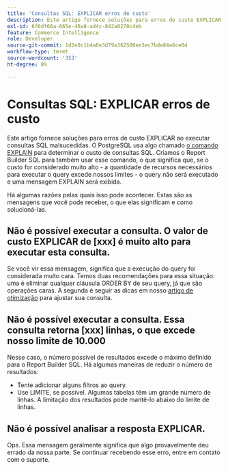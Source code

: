 ```yaml
---
title: 'Consultas SQL: EXPLICAR erros de custo'
description: Este artigo fornece soluções para erros de custo EXPLICAR ao executar consultas SQL malsucedidas. O PostgreSQL usa algo chamado [o comando EXPLAIN](https://www.postgresql.org/docs/9.5/static/using-explain.html) para determinar o custo de consultas SQL. Criamos o Report Builder SQL para também usar esse comando, o que significa que, se o custo for considerado muito alto - a quantidade de recursos necessários para executar o query excede nossos limites - o query não será executado e uma mensagem EXPLAIN será exibida.
exl-id: 6f6df66a-665e-46a8-ad4c-842a0270c4eb
feature: Commerce Intelligence
role: Developer
source-git-commit: 1d2e0c1b4a8e3d79a362500ee3ec7bde84a6ce0d
workflow-type: tm+mt
source-wordcount: '353'
ht-degree: 0%

---
```


# Consultas SQL: EXPLICAR erros de custo

Este artigo fornece soluções para erros de custo EXPLICAR ao executar consultas SQL malsucedidas. O PostgreSQL usa algo chamado [o comando EXPLAIN](https://www.postgresql.org/docs/9.5/static/using-explain.html) para determinar o custo de consultas SQL. Criamos o Report Builder SQL para também usar esse comando, o que significa que, se o custo for considerado muito alto - a quantidade de recursos necessários para executar o query excede nossos limites - o query não será executado e uma mensagem EXPLAIN será exibida.

Há algumas razões pelas quais isso pode acontecer. Estas são as mensagens que você pode receber, o que elas significam e como solucioná-las.

## Não é possível executar a consulta. O valor de custo EXPLICAR de \[xxx\] é muito alto para executar esta consulta.

Se você vir essa mensagem, significa que a execução do query foi considerada muito cara. Temos duas recomendações para essa situação: uma é eliminar qualquer cláusula ORDER BY de seu query, já que são operações caras. A segunda é seguir as dicas em nosso [artigo de otimização](https://experienceleague.adobe.com/docs/commerce-business-intelligence/mbi/best-practices/data/optimizing-your-sql-queries.html) para ajustar sua consulta.

## Não é possível executar a consulta. Essa consulta retorna \[xxx\] linhas, o que excede nosso limite de 10.000

Nesse caso, o número possível de resultados excede o máximo definido para o Report Builder SQL. Há algumas maneiras de reduzir o número de resultados:

* Tente adicionar alguns filtros ao query.
* Use LIMITE, se possível. Algumas tabelas têm um grande número de linhas. A limitação dos resultados pode mantê-lo abaixo do limite de linhas.

## Não é possível analisar a resposta EXPLICAR.

Ops. Essa mensagem geralmente significa que algo provavelmente deu errado da nossa parte. Se continuar recebendo esse erro, entre em contato com o suporte.
